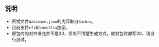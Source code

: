 ## 说明
* 密钥文件`database.json`的内容取自`Garbro`。
* 目前支持`cfi`和`camellia`加密。
* 原包内的对齐填充并不是00，但尚不清楚生成方式，故封包时都写00，请自行测试。
